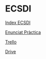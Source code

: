 # ECSDI
[Index ECSDI](http://www.lsi.upc.edu/~bejar/ecsdi/laboratorio.html)

[Enunciat Pràctica](http://www.lsi.upc.edu/~bejar/ecsdi/Laboratorio/ECSDI17182q.pdf)

[Trello](https://trello.com/b/PQLjjf5n)

[Drive](https://drive.google.com/drive/folders/1TFYXwsIp8p5CXpwjwodbQk8JtoQIjTUy?usp=sharing)
